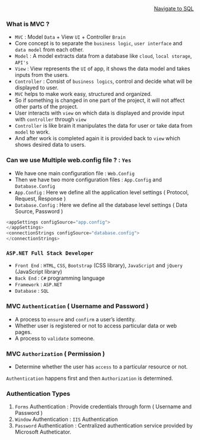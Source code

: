 <p align=right><a href='https://github.com/KIRANKUMAR7296/SQL'>Navigate to SQL</a></p>

### What is MVC ?

- `MVC` : Model `Data` + View `UI` + Controller `Brain`
- Core concept is to separate the `business logic`, `user interface` and `data model` from each other.
- `Model` : A model extracts data from a database like `cloud`, `local storage`, `API's`
- `View` : View represents the `UI` of app, it shows the data model and takes inputs from the users.
- `Controller` : Consist of `business logics`, control and decide what will be displayed to user.
- `MVC` helps to make work easy, structured and organized.
- So if something is changed in one part of the project, it will not affect other parts of the project. 
- User interacts with `view` on which data is displayed and provide input with `controller` through `view`
- `Controller` is like brain it manipulates the data for user or take data from `model` to work.
- And after work is completed again it is provided back to `view` which shows desired data to users.

### Can we use Multiple web.config file ? : `Yes`

- We have one main configuration file : `Web.Config`
- Then we have two more configuration files : `App.Config` and `Database.Config`
- `App.Config` :  Here we define all the application level settings ( Protocol, Request, Response )
- `Database.Config` : Here we define all the database level settings ( Data Source, Password )

```c#
<appSettings configSource="app.config">
</appSettings>
<connectionStrings configSource="database.config">
</connectionStrings>
```

### `ASP.NET Full Stack Developer`

- `Front End` : `HTML`, `CSS`, `Bootstrap` (CSS library), `JavaScript` and `jQuery` (JavaScript library)
- `Back End` :  `C#` programming language
- `Framework` : `ASP.NET`
- `Database` :  `SQL`
 
### MVC `Authentication` ( Username and Password )

- A process to `ensure` and `confirm` a user’s identity.
- Whether user is registered or not to access particular data or web pages.
- A process to `validate` someone.

### MVC `Authorization` ( Permission )

- Determine whether the user has `access` to a particular resource or not.

`Authentication` happens first and then `Authorization` is determined.

### Authentication Types

1. `Forms` Authentication : Provide credentials through form ( Username and Password )
2. `Window` Authentication : `IIS` Authentication
3. `Password` Authentication : Centralized authentication service provided by Microsoft Autheticator.

